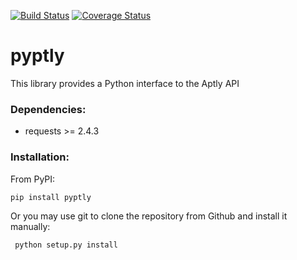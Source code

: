 [![Build Status](https://travis-ci.org/repelista/pyptly.svg?branch=master)](https://travis-ci.org/repelista/pyptly)
[![Coverage Status](https://coveralls.io/repos/github/repelista/pyptly/badge.svg?branch=master)](https://coveralls.io/github/repelista/pyptly?branch=master)

# pyptly
This library provides a Python interface to the Aptly API

### Dependencies:
- requests >= 2.4.3

### Installation:
From PyPI:

    pip install pyptly

Or you may use git to clone the repository from
Github and install it manually:

     python setup.py install
